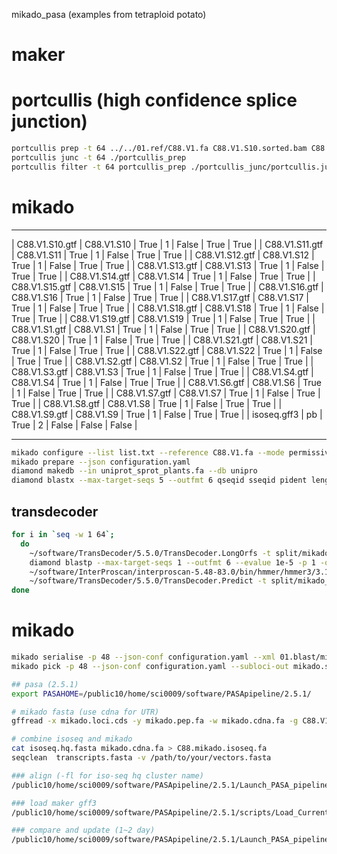 mikado_pasa (examples from tetraploid potato)

# maker

# portcullis (high confidence splice junction)
```bash
portcullis prep -t 64 ../../01.ref/C88.V1.fa C88.V1.S10.sorted.bam C88.V1.S11.sorted.bam C88.V1.S12.sorted.bam C88.V1.S13.sorted.bam C88.V1.S14.sorted.bam C88.V1.S15.sorted.bam C88.V1.S16.sorted.bam C88.V1.S17.sorted.bam C88.V1.S18.sorted.bam C88.V1.S19.sorted.bam C88.V1.S1.sorted.bam C88.V1.S20.sorted.bam C88.V1.S21.sorted.bam C88.V1.S22.sorted.bam C88.V1.S2.sorted.bam C88.V1.S3.sorted.bam C88.V1.S4.sorted.bam C88.V1.S6.sorted.bam C88.V1.S7.sorted.bam C88.V1.S8.sorted.bam C88.V1.S9.sorted.bam
portcullis junc -t 64 ./portcullis_prep
portcullis filter -t 64 portcullis_prep ./portcullis_junc/portcullis.junctions.tab
```

# mikado
---

| C88.V1.S10.gtf | C88.V1.S10 | True | 1 | False | True  | True  |
| C88.V1.S11.gtf | C88.V1.S11 | True | 1 | False | True  | True  |
| C88.V1.S12.gtf | C88.V1.S12 | True | 1 | False | True  | True  |
| C88.V1.S13.gtf | C88.V1.S13 | True | 1 | False | True  | True  |
| C88.V1.S14.gtf | C88.V1.S14 | True | 1 | False | True  | True  |
| C88.V1.S15.gtf | C88.V1.S15 | True | 1 | False | True  | True  |
| C88.V1.S16.gtf | C88.V1.S16 | True | 1 | False | True  | True  |
| C88.V1.S17.gtf | C88.V1.S17 | True | 1 | False | True  | True  |
| C88.V1.S18.gtf | C88.V1.S18 | True | 1 | False | True  | True  |
| C88.V1.S19.gtf | C88.V1.S19 | True | 1 | False | True  | True  |
| C88.V1.S1.gtf  | C88.V1.S1  | True | 1 | False | True  | True  |
| C88.V1.S20.gtf | C88.V1.S20 | True | 1 | False | True  | True  |
| C88.V1.S21.gtf | C88.V1.S21 | True | 1 | False | True  | True  |
| C88.V1.S22.gtf | C88.V1.S22 | True | 1 | False | True  | True  |
| C88.V1.S2.gtf  | C88.V1.S2  | True | 1 | False | True  | True  |
| C88.V1.S3.gtf  | C88.V1.S3  | True | 1 | False | True  | True  |
| C88.V1.S4.gtf  | C88.V1.S4  | True | 1 | False | True  | True  |
| C88.V1.S6.gtf  | C88.V1.S6  | True | 1 | False | True  | True  |
| C88.V1.S7.gtf  | C88.V1.S7  | True | 1 | False | True  | True  |
| C88.V1.S8.gtf  | C88.V1.S8  | True | 1 | False | True  | True  |
| C88.V1.S9.gtf  | C88.V1.S9  | True | 1 | False | True  | True  |
| isoseq.gff3    | pb         | True | 2 | False | False | False |

---

```bash
mikado configure --list list.txt --reference C88.V1.fa --mode permissive --scoring plant.yaml --copy-scoring plant.yaml -bt uniprot_sprot_plants.fa --junctions portcullis.pass.junctions.bed configuration.yaml
mikado prepare --json configuration.yaml
diamond makedb --in uniprot_sprot_plants.fa --db unipro
diamond blastx --max-target-seqs 5 --outfmt 6 qseqid sseqid pident length mismatch gapopen qstart qend sstart send evalue bitscore ppos btop -q ../mikado_prepared.fasta -d uniprot -o mikado_prepared.blast.tsv -p 64
```
## transdecoder

```bash
for i in `seq -w 1 64`;
  do 
    ~/software/TransDecoder/5.5.0/TransDecoder.LongOrfs -t split/mikado_prepared.part_043.fasta
    diamond blastp --max-target-seqs 1 --outfmt 6 --evalue 1e-5 -p 1 -q mikado_prepared.part_${i}.fasta.transdecoder_dir/longest_orfs.pep -d uniprot > mikado_prepared.part_${i}.fasta.transdecoder_dir/blastp.tsv
    ~/software/InterProscan/interproscan-5.48-83.0/bin/hmmer/hmmer3/3.1b1/hmmscan --cpu 1 --domtblout mikado_prepared.part_${i}.fasta.transdecoder_dir/pfam.domtblout ~/software/InterProscan/interproscan-5.48-83.0/data/pfam/33.1/pfam_a.hmm ./mikado_prepared.part_${i}.fasta.transdecoder_dir/longest_orfs.pep
    ~/software/TransDecoder/5.5.0/TransDecoder.Predict -t split/mikado_prepared.part_${i}.fasta --retain_pfam_hits mikado_prepared.part_${i}.fasta.transdecoder_dir/pfam/domtblout --retain_blastp_hist mikado_prepared.part_${i}.fasta.transdecoder_dir/blastp.tsv
done
```
# mikado
```bash
mikado serialise -p 48 --json-conf configuration.yaml --xml 01.blast/mikado_prepared.blast.tsv --orfs mikado_prepared.transdecoder.orfs.gff3
mikado pick -p 48 --json-conf configuration.yaml --subloci-out mikado.subloci.gff3
```

```bash
## pasa (2.5.1)
export PASAHOME=/public10/home/sci0009/software/PASApipeline/2.5.1/

# mikado fasta (use cdna for UTR)
gffread -x mikado.loci.cds -y mikado.pep.fa -w mikado.cdna.fa -g C88.V1.fa mikado.loci.gff3

# combine isoseq and mikado
cat isoseq.hq.fasta mikado.cdna.fa > C88.mikado.isoseq.fa
seqclean  transcripts.fasta -v /path/to/your/vectors.fasta

### align (-fl for iso-seq hq cluster name)
/public10/home/sci0009/software/PASApipeline/2.5.1/Launch_PASA_pipeline.pl -c alignAssembly.config -C -R -g C88.V1.fa -f fl.list -t C88.isoseq.mikado.fa.clean -T -u C88.isoseq.mikado.fa --ALIGNERS gmap,minimap2 --CPU 64

### load maker gff3
/public10/home/sci0009/software/PASApipeline/2.5.1/scripts/Load_Current_Gene_Annotations.dbi -c alignAssembly.config -g C88.V1.fa -P C88.aed.filter.gtf

### compare and update (1~2 day)
/public10/home/sci0009/software/PASApipeline/2.5.1/Launch_PASA_pipeline.pl -c annotCompare.config -A -g C88.V1.fa -t C88.isoseq.mikado.fa --CPU 64
```
